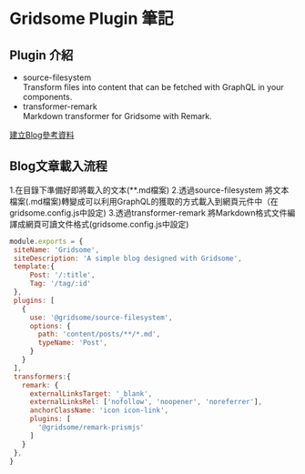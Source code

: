 # Gridsome Plugin 筆記

## Plugin 介紹
* source-filesystem  
    Transform files into content that can be fetched with GraphQL in your components.  
* transformer-remark  
    Markdown transformer for Gridsome with Remark.  

 [建立Blog參考資料](http://www.telerik.com/blogs/building-a-blog-with-vue-and-markdown-using-gridsome)

 ## Blog文章載入流程
 1.在目錄下準備好即將載入的文本(**.md檔案)
 2.透過source-filesystem 將文本檔案(.md檔案)轉變成可以利用GraphQL的獲取的方式載入到網頁元件中（在gridsome.config.js中設定)
 3.透過transformer-remark 將Markdown格式文件編譯成網頁可讀文件格式(gridsome.config.js中設定)

 ```Javascript
 module.exports = {
  siteName: 'Gridsome',
  siteDescription: 'A simple blog designed with Gridsome',
  template:{
      Post: '/:title',
      Tag: '/tag/:id'
  },
  plugins: [
    {
      use: '@gridsome/source-filesystem',
      options: {
        path: 'content/posts/**/*.md',
        typeName: 'Post',
      }
    }
  ],
  transformers:{
    remark: {
      externalLinksTarget: '_blank',
      externalLinksRel: ['nofollow', 'noopener', 'noreferrer'],
      anchorClassName: 'icon icon-link',
      plugins: [
        '@gridsome/remark-prismjs'
      ]
    }
  },
}
 ```
